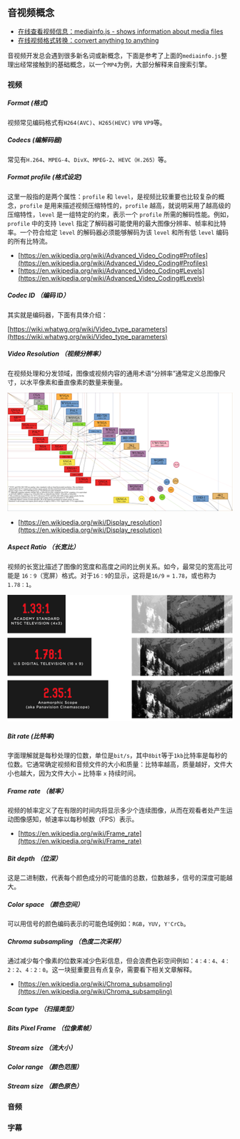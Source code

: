 ## 音视频概念

- [在线查看视频信息：mediainfo.js - shows information about media files](https://mediainfo.js.org/)
- [在线视频格式转换：convert anything to anything](https://cloudconvert.com/)

音视频开发总会遇到很多新名词或新概念，下面是参考了上面的`mediainfo.js`整理出经常接触到的基础概念，以一个`MP4`为例，大部分解释来自搜索引擎。

### 视频

##### Format (格式)

视频常见编码格式有`H264(AVC)`、`H265(HEVC)` `VP8` `VP9`等。

##### Codecs (编解码器)

常见有`H.264`、`MPEG-4`、`DivX`、`MPEG-2`、`HEVC（H.265）`等。

##### Format profile (格式设定)

这里一般指的是两个属性：`profile` 和 `level`，是视频比较重要也比较复杂的概念，`profile` 是用来描述视频压缩特性的，`profile` 越高，就说明采用了越高级的压缩特性，`level` 是一组特定的约束，表示一个 `profile` 所需的解码性能。例如，`profile` 中的支持 `level` 指定了解码器可能使用的最大图像分辨率、帧率和比特率。一个符合给定 `level` 的解码器必须能够解码为该 `level` 和所有低 `level` 编码的所有比特流。

- [https://en.wikipedia.org/wiki/Advanced_Video_Coding#Profiles](https://en.wikipedia.org/wiki/Advanced_Video_Coding#Profiles)
- [https://en.wikipedia.org/wiki/Advanced_Video_Coding#Levels](https://en.wikipedia.org/wiki/Advanced_Video_Coding#Levels)

##### Codec ID （编码 ID）

其实就是编码器，下面有具体介绍：

[https://wiki.whatwg.org/wiki/Video_type_parameters](https://wiki.whatwg.org/wiki/Video_type_parameters)

##### Video Resolution （视频分辨率）

在视频处理和分发领域，图像或视频内容的通用术语“分辨率”通常定义总图像尺寸，以水平像素和垂直像素的数量来衡量。

![Resolution](./Resolution.png)

- [https://en.wikipedia.org/wiki/Display_resolution](https://en.wikipedia.org/wiki/Display_resolution)

##### Aspect Ratio （长宽比）

视频的长宽比描述了图像的宽度和高度之间的比例关系。如今，最常见的宽高比可能是 `16：9`（宽屏）格式。对于`16：9`的显示，这将是`16/9` = `1.78`，或也称为`1.78：1`。

![Aspect_Ratio](./Aspect_Ratio.jpg)

##### Bit rate (比特率)

字面理解就是每秒处理的位数，单位是`bit/s`，其中`8bit`等于`1kb`比特率是每秒的位数。它通常确定视频和音频文件的大小和质量：比特率越高，质量越好，文件大小也越大，因为文件大小 `=` 比特率 `x` 持续时间。

##### Frame rate （帧率）

视频的帧率定义了在有限的时间内将显示多少个连续图像，从而在观看者处产生运动图像感知，帧速率以每秒帧数（FPS）表示。

- [https://en.wikipedia.org/wiki/Frame_rate](https://en.wikipedia.org/wiki/Frame_rate)

##### Bit depth （位深）

这是二进制数，代表每个颜色成分的可能值的总数，位数越多，信号的深度可能越大。

##### Color space （颜色空间）

可以用信号的颜色编码表示的可能色域例如：`RGB`，`YUV`，`Y'CrCb`。

##### Chroma subsampling （色度二次采样）

通过减少每个像素的位数来减少色彩信息，但会浪费色彩空间例如：`4：4：4`、`4：2：2`、`4：2：0`。这一块挺重要且有点复杂，需要看下相关文章解释。

- [https://en.wikipedia.org/wiki/Chroma_subsampling](https://en.wikipedia.org/wiki/Chroma_subsampling)

##### Scan type （扫描类型）

##### Bits Pixel Frame （位像素帧）

##### Stream size （流大小）

##### Color range （颜色范围）

##### Stream size （颜色原色）

### 音频

### 字幕
